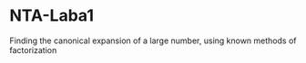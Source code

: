# NTA-Laba1
Finding the canonical expansion of a large number, using known methods of factorization
